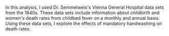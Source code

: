 In this analysis, I used Dr. Semmelweis's Vienna General Hospital data sets from the 1840s. These data sets include information about childbirth and women's death rates from childbed fever on a monthly and annual basis. Using these data sets, I explore the effects of mandatory handwashing on death rates. 
